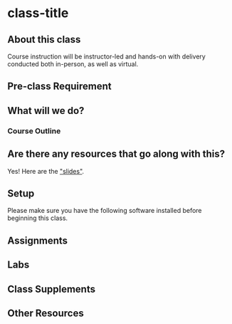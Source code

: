 # class-title

## About this class

Course instruction will be instructor-led and hands-on with delivery conducted both in-person, as well as virtual.

## Pre-class Requirement

## What will we do?

### Course Outline

## Are there any resources that go along with this?
Yes! Here are the ["slides"](#).

## Setup
Please make sure you have the following software installed before beginning this class.

## Assignments

## Labs

## Class Supplements

## Other Resources